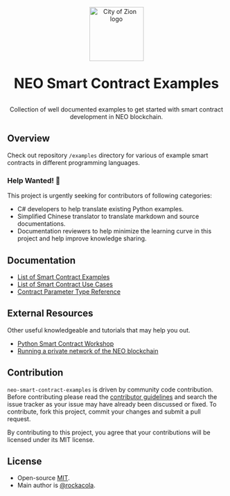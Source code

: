 <p align="center">
  <img 
    src="http://res.cloudinary.com/vidsy/image/upload/v1503160820/CoZ_Icon_DARKBLUE_200x178px_oq0gxm.png" 
    width="125px"
    alt="City of Zion logo">
</p>

<p align="center" style="font-size: 32px;">
  <strong>NEO Smart Contract Examples</strong>
</p>

<p align="center">
  Collection of well documented examples to get started with smart contract development in NEO blockchain.
</p>

## Overview

Check out repository `/examples` directory for various of example smart contracts in different programming languages.

### Help Wanted! 🙏

This project is urgently seeking for contributors of following categories:

* C# developers to help translate existing Python examples.
* Simplified Chinese translator to translate markdown and source documentations.
* Documentation reviewers to help minimize the learning curve in this project and help improve knowledge sharing.

## Documentation

* [List of Smart Contract Examples](docs/list-examples.md)
* [List of Smart Contract Use Cases](docs/list-use-cases.md)
* [Contract Parameter Type Reference](docs/contract-parameter-type.md)

## External Resources

Other useful knowledgeable and tutorials that may help you out.

* [Python Smart Contract Workshop](https://github.com/CityOfZion/python-smart-contract-workshop)
* [Running a private network of the NEO blockchain](https://medium.com/proof-of-working/how-to-run-a-private-network-of-the-neo-blockchain-d83004557359)

## Contribution

`neo-smart-contract-examples` is driven by community code contribution. Before contributing please read the [contributor guidelines](.github/CONTRIBUTING.md) and search the issue tracker as your issue may have already been discussed or fixed. To contribute, fork this project, commit your changes and submit a pull request.

By contributing to this project, you agree that your contributions will be licensed under its MIT license.

## License

* Open-source [MIT](LICENSE.md).
* Main author is [@rockacola](https://github.com/rockacola).
